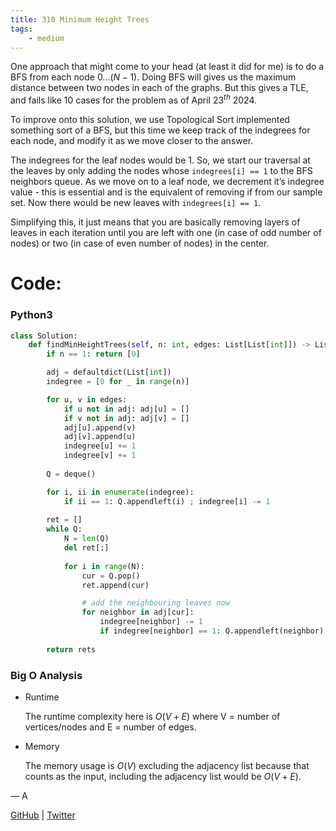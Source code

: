 ```yaml
---
title: 310 Minimum Height Trees
tags:
    - medium
---
```




One approach that might come to your head (at least it did for me) is to do a BFS from each node $0...(N-1)$. Doing BFS will gives us the maximum distance between two nodes in each of the graphs. But this gives a TLE, and fails like 10 cases for the problem as of April 23$^{th}$ 2024.

To improve onto this solution, we use Topological Sort implemented something sort of a BFS, but this time we keep track of the indegrees for each node, and modify it as we move closer to the answer.

The indegrees for the leaf nodes would be 1. So, we start our traversal at the leaves by only adding the nodes whose `indegrees[i] == 1` to the BFS neighbors queue. As we move on to a leaf node, we decrement it’s indegree value - this is essential and is the equivalent of removing if from our sample set. Now there would be new leaves with `indegrees[i] == 1`.

Simplifying this, it just means that you are basically removing layers of leaves in each iteration until you are left with one (in case of odd number of nodes) or two (in case of even number of nodes) in the center.

# Code:

### Python3

```python
class Solution:
    def findMinHeightTrees(self, n: int, edges: List[List[int]]) -> List[int]:
        if n == 1: return [0]

        adj = defaultdict(List[int])
        indegree = [0 for _ in range(n)]

        for u, v in edges:
            if u not in adj: adj[u] = []
            if v not in adj: adj[v] = []
            adj[u].append(v)
            adj[v].append(u)
            indegree[u] += 1
            indegree[v] += 1
        
        Q = deque()

        for i, ii in enumerate(indegree):
            if ii == 1: Q.appendleft(i) ; indegree[i] -= 1
        
        ret = []
        while Q:
            N = len(Q)
            del ret[:]
            
            for i in range(N):
                cur = Q.pop()
                ret.append(cur)

                # add the neighbouring leaves now
                for neighbor in adj[cur]:
                    indegree[neighbor] -= 1
                    if indegree[neighbor] == 1: Q.appendleft(neighbor)
        
        return rets
```

### Big O Analysis

- Runtime
    
    The runtime complexity here is $O(V + E)$ where V = number of vertices/nodes and E = number of edges.
    
- Memory
    
    The memory usage is $O(V)$ excluding the adjacency list because that counts as the input, including the adjacency list would be $O(V+E)$.
    

— A

[GitHub](https://github.com/AtharvaKamble) | [Twitter](https://twitter.com/AtharvaKamble07)